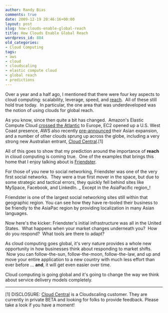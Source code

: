```yaml
---
author: Randy Bias
comments: true
date: 2009-12-19 20:46:16+00:00
layout: post
slug: how-clouds-enable-global-reach
title: How Clouds Enable Global Reach
wordpress_id: 884
old_categories:
- Cloud Computing
tags:
- aws
- cloud
- cloudscaling
- elastic compute cloud
- global reach
- predictions
---
```


Over a year and a half ago, I mentioned that there were four key aspects to cloud computing: scalability, leverage, speed, and [reach](http://cloudscaling.com/blog/technology/cloud-values).  All of these still hold true today.  In particular, the one area that was underdeveloped was the notion of using clouds for global reach.

As you know, since then quite a bit has changed.  Amazon's Elastic Compute Cloud [crossed the Atlantic](http://aws.amazon.com/about-aws/whats-new/2008/12/10/amazon-ec2-crosses-the-atlantic/) to Europe, EC2 opened up a U.S. West Coast presence, AWS also recently [pre-announced](http://aws.amazon.com/about-aws/whats-new/2009/11/12/aws-asia/) their Asian expansion, and a number of other clouds sprung up across the globe, including a very strong new Australian entrant, [Cloud Central](http://www.cloudcentral.com.au).[1]

All of this goes to show that my prediction around the importance of **reach** in cloud computing is coming true.  One of the examples that brings this home that I enjoy talking about is [Friendster](http://www.friendster.com/).

For those of you new to social networking, Friendster was one of the very first social networks.  They were a true first mover in the space, but due to some strategic and tactical errors, they quickly fell behind sites like MySpace, Facebook, and LinkedIn. _ Except in the AsiaPacific region_!

Friendster is one of the largest social networking sites still within that geographic region. You can see how they have re-tooled their business to be friendly to the AsiaPac region by providing localization in many Asian languages.

Now here's the kicker: Friendster's initial infrastructure was all in the United States.  What happens when your market changes underneath you?  How do you respond?  What tools are there to adapt?

As cloud computing goes global, it's very nature provides a whole new opportunity in how businesses think about responding to market shifts.  Now you can follow-the-sun, follow-the-moon, follow-the-law, and up and move your entire application to a new country with much less effort than ever before ... **and**, it will get even easier over time.

Cloud computing is going global and it's going to change the way we think about service delivery models completely.



* * *

[1] DISCLOSURE: [Cloud Central](http://www.cloudcentral.com.au/) is a Cloudscaling customer.  They are currently in private BETA and looking for folks to provide feedback.  Please take a look if you have a moment!

